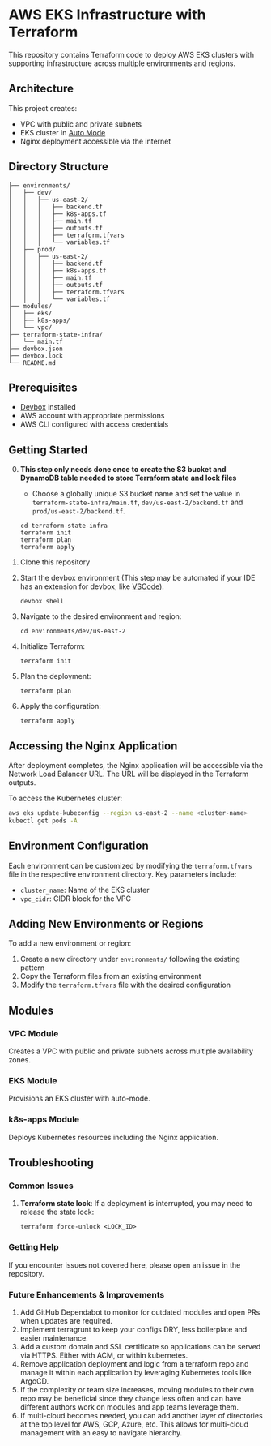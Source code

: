 # AWS EKS Infrastructure with Terraform

This repository contains Terraform code to deploy AWS EKS clusters with supporting infrastructure across multiple environments and regions.

## Architecture

This project creates:
- VPC with public and private subnets
- EKS cluster in [Auto Mode](https://docs.aws.amazon.com/eks/latest/userguide/automode.html)
- Nginx deployment accessible via the internet

## Directory Structure

```
├── environments/
│   ├── dev/
│   │   ├── us-east-2/
│   │   │   ├── backend.tf
│   │   │   ├── k8s-apps.tf
│   │   │   ├── main.tf
│   │   │   ├── outputs.tf
│   │   │   ├── terraform.tfvars
│   │   │   └── variables.tf
│   ├── prod/
│   │   ├── us-east-2/
│   │   │   ├── backend.tf
│   │   │   ├── k8s-apps.tf
│   │   │   ├── main.tf
│   │   │   ├── outputs.tf
│   │   │   ├── terraform.tfvars
│   │   │   └── variables.tf
├── modules/
│   ├── eks/
│   ├── k8s-apps/
│   └── vpc/
├── terraform-state-infra/
│   └── main.tf
├── devbox.json
├── devbox.lock
└── README.md
```

## Prerequisites

- [Devbox](https://www.jetpack.io/devbox/) installed
- AWS account with appropriate permissions
- AWS CLI configured with access credentials

## Getting Started

0. **This step only needs done once to create the S3 bucket and DynamoDB table needed to store Terraform state and lock files**
   - Choose a globally unique S3 bucket name and set the value in `terraform-state-infra/main.tf`, `dev/us-east-2/backend.tf` and `prod/us-east-2/backend.tf`.
   ```
   cd terraform-state-infra
   terraform init
   terraform plan
   terraform apply
   ```

1. Clone this repository
2. Start the devbox environment (This step may be automated if your IDE has an extension for devbox, like [VSCode](https://marketplace.visualstudio.com/items?itemName=jetpack-io.devbox)):
   ```
   devbox shell
   ```
3. Navigate to the desired environment and region:
   ```
   cd environments/dev/us-east-2
   ```
4. Initialize Terraform:
   ```
   terraform init
   ```
5. Plan the deployment:
   ```
   terraform plan
   ```
6. Apply the configuration:
   ```
   terraform apply
   ```

## Accessing the Nginx Application

After deployment completes, the Nginx application will be accessible via the Network Load Balancer URL. The URL will be displayed in the Terraform outputs.

To access the Kubernetes cluster:

```bash
aws eks update-kubeconfig --region us-east-2 --name <cluster-name>
kubectl get pods -A
```

## Environment Configuration

Each environment can be customized by modifying the `terraform.tfvars` file in the respective environment directory. Key parameters include:

- `cluster_name`: Name of the EKS cluster
- `vpc_cidr`: CIDR block for the VPC

## Adding New Environments or Regions

To add a new environment or region:

1. Create a new directory under `environments/` following the existing pattern
2. Copy the Terraform files from an existing environment
3. Modify the `terraform.tfvars` file with the desired configuration

## Modules

### VPC Module

Creates a VPC with public and private subnets across multiple availability zones.

### EKS Module

Provisions an EKS cluster with auto-mode.

### k8s-apps Module

Deploys Kubernetes resources including the Nginx application.


## Troubleshooting

### Common Issues

1. **Terraform state lock**: If a deployment is interrupted, you may need to release the state lock:
   ```
   terraform force-unlock <LOCK_ID>
   ```

### Getting Help

If you encounter issues not covered here, please open an issue in the repository. 


### Future Enhancements & Improvements

1. Add GitHub Dependabot to monitor for outdated modules and open PRs when updates are required.
2. Implement terragrunt to keep your configs DRY, less boilerplate and easier maintenance.
3. Add a custom domain and SSL certificate so applications can be served via HTTPS.  Either with ACM, or within kubernetes.
4. Remove application deployment and logic from a terraform repo and manage it within each application by leveraging Kubernetes tools like ArgoCD.
5. If the complexity or team size increases, moving modules to their own repo may be beneficial since they change less often and can have different authors work on modules and app teams leverage them.
6. If multi-cloud becomes needed, you can add another layer of directories at the top level for AWS, GCP, Azure, etc.  This allows for multi-cloud management with an easy to navigate hierarchy.
